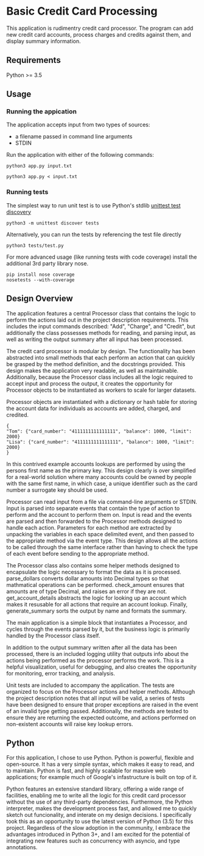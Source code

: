 # Basic Credit Card Processing


This application is rudimentry credit card processor.
The program can add new credit card accounts, process charges and credits
against them, and display summary information.


## Requirements

Python >= 3.5

## Usage

### Running the appication


The application accepts input from two types of sources:

 - a filename passed in command line arguments
 - STDIN

Run the application with either of the following commands:


```
python3 app.py input.txt 
```

```
python3 app.py < input.txt
```

### Running tests


The simplest way to run unit test is to use Python's stdlib
[unittest test discovery](https://docs.python.org/3/library/unittest.html#test-discovery)

```
python3 -m unittest discover tests
```

Alternatively, you can run the tests by referencing the test file directly

```
python3 tests/test.py 
```

For more advanced usage (like running tests with code coverage)
install the additional 3rd party library nose.

```
pip install nose coverage
nosetests --with-coverage
```

## Design Overview

The application features a central Processor class that contains the logic to perform the actions laid out in the project description requirements. This includes the input commands described: "Add", "Charge", and "Credit", but additionally the class possesses methods for reading, and parsing input, as well as writing the output summary after all input has been processed. 

The credit card processor is modular by design. The functionality has been abstracted into small methods that each perform an action that can quickly be grasped by the method definition, and the docstrings provided. This design makes the application very readable, as well as maintainable. Additionally, because the Processor class includes all the logic required to accept input and process the output, it creates the opportunity for Processor objects to be instantiated as workers to scale for larger datasets.

Processor objects are instantiated with a dictionary or hash table for storing the account data for individuals as accounts are added, charged, and credited.

```
{
"Tom": {"card_number": "4111111111111111", "balance": 1000, "limit": 2000}
"Lisa": {"card_number": "4111111111111111", "balance": 1000, "limit": 2000}
}
```

In this contrived example accounts lookups are performed by using the persons first name as the primary key. This design clearly is over simplified for a real-world solution where many accounts could be owned by people with the same first name, in which case, a unique identifier such as the card number a surrogate key should be used.

Processor can read input from a file via command-line arguments or STDIN. Input is parsed into separate events that contain the type of action to perform and the account to perform them on. Input is read and the events are parsed and then forwarded to the Processor methods designed to handle each action. Parameters for each method are extracted by unpacking the variables in each space delimited event, and then passed to the appropriate method via the event type. This design allows all the actions to be called through the same interface rather than having to check the type of each event before sending to the appropriate method. 

The Processor class also contains some helper methods designed to encapsulate the logic necessary to format the data as it is processed. parse_dollars converts dollar amounts into Decimal types so that mathmatical operations can be performed. check_amount ensures that amounts are of type Decimal, and raises an error if they are not. get_account_details abstracts the logic for looking up an account which makes it resusable for all actions that require an account lookup. Finally, generate_summary sorts the output by name and formats the summary.

The main application is a simple block that instantiates a Processor, and cycles through the events parsed by it, but the business logic is primarily handled by the Processor class itself. 

In addition to the output summary written after all the data has been processed, there is an included logging utility that outputs info about the actions being performed as the processor performs the work. This is a helpful visualization, useful for debugging, and also creates the opportunity for monitoring, error tracking, and analysis.

Unit tests are included to accompany the application. The tests are organized to focus on the Processor actions and helper methods. Although the project description notes that all input will be valid, a series of tests have been designed to ensure that proper exceptions are raised in the event of an invalid type getting passed. Additionally, the methods are tested to ensure they are returning the expected outcome, and actions performed on non-existent accounts will raise key lookup errors.

## Python

For this application, I chose to use Python. Python is powerful, flexible and open-source. It has a very simple syntax, which makes it easy to read, and to maintain. Python is fast, and highly scalable for massive web applications; for example much of Google's infastructure is built on top of it.

Python features an extensive standard library, offering a wide range of facilities, enabling me to write all the logic for this credit card processor without the use of any third-party dependencies. Furthermore, the Python interpreter, makes the development process fast, and allowed me to quickly sketch out funcionality, and interate on my design decisions. I specifically took this as an opportunity to use the latest version of Python (3.5) for this project. Regardless of the slow adoption in the community, I embrace the advantages introduced in Python 3+, and I am excited for the potential of integrating new features such as concurrency with asyncio, and type annotations.
